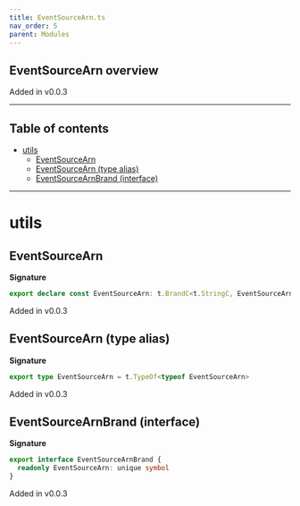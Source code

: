 ```yaml
---
title: EventSourceArn.ts
nav_order: 5
parent: Modules
---
```


## EventSourceArn overview

Added in v0.0.3

---

<h2 class="text-delta">Table of contents</h2>

- [utils](#utils)
  - [EventSourceArn](#eventsourcearn)
  - [EventSourceArn (type alias)](#eventsourcearn-type-alias)
  - [EventSourceArnBrand (interface)](#eventsourcearnbrand-interface)

---

# utils

## EventSourceArn

**Signature**

```ts
export declare const EventSourceArn: t.BrandC<t.StringC, EventSourceArnBrand>
```

Added in v0.0.3

## EventSourceArn (type alias)

**Signature**

```ts
export type EventSourceArn = t.TypeOf<typeof EventSourceArn>
```

Added in v0.0.3

## EventSourceArnBrand (interface)

**Signature**

```ts
export interface EventSourceArnBrand {
  readonly EventSourceArn: unique symbol
}
```

Added in v0.0.3
